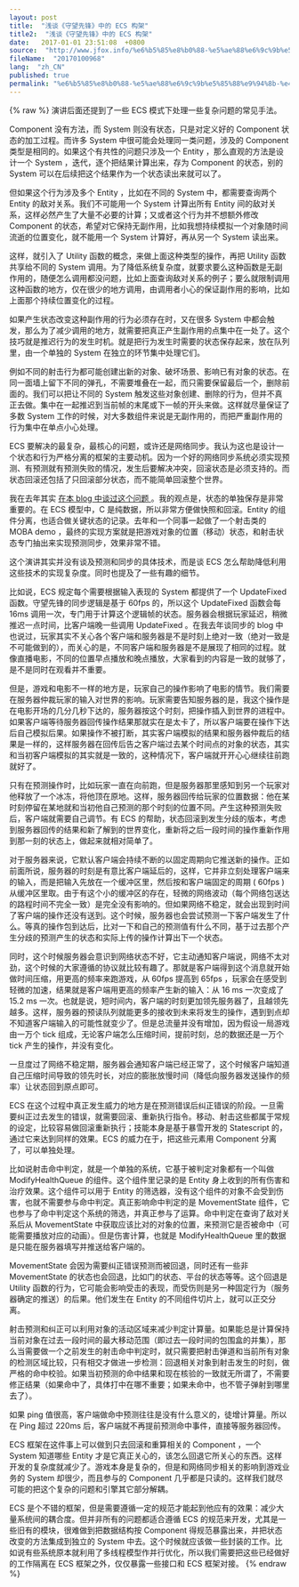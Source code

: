 ```yaml
---
layout: post
title:  "浅谈《守望先锋》中的 ECS 构架"
title2:  "浅谈《守望先锋》中的 ECS 构架"
date:   2017-01-01 23:51:08  +0800
source:  "http://www.jfox.info/%e6%b5%85%e8%b0%88-%e5%ae%88%e6%9c%9b%e5%85%88%e9%94%8b-%e4%b8%ad%e7%9a%84-ecs-%e6%9e%84%e6%9e%b6.html"
fileName:  "20170100968"
lang:  "zh_CN"
published: true
permalink: "%e6%b5%85%e8%b0%88-%e5%ae%88%e6%9c%9b%e5%85%88%e9%94%8b-%e4%b8%ad%e7%9a%84-ecs-%e6%9e%84%e6%9e%b6.html"
---
```

{% raw %}
演讲后面还提到了一些 ECS 模式下处理一些复杂问题的常见手法。 

 Component 没有方法，而 System 则没有状态，只是对定义好的 Component 状态的加工过程。而许多 System 中很可能会处理同一类问题，涉及的 Component 类型是相同的。如果这个有共性的问题只涉及一个 Entity ，那么直观的方法是设计一个 System ，迭代，逐个把结果计算出来，存为 Component 的状态，别的 System 可以在后续把这个结果作为一个状态读出来就可以了。 

 但如果这个行为涉及多个 Entity ，比如在不同的 System 中，都需要查询两个 Entity 的敌对关系。我们不可能用一个 System 计算出所有 Entity 间的敌对关系，这样必然产生了大量不必要的计算；又或者这个行为并不想额外修改 Component 的状态，希望对它保持无副作用，比如我想持续模拟一个对象随时间流逝的位置变化，就不能用一个 System 计算好，再从另一个 System 读出来。 

 这样，就引入了 Utility 函数的概念，来做上面这种类型的操作，再把 Utility 函数共享给不同的 System 调用。为了降低系统复杂度，就要求要么这种函数是无副作用的，随便怎么调用都没问题，比如上面查询敌对关系的例子；要么就限制调用这种函数的地方，仅在很少的地方调用，由调用者小心的保证副作用的影响，比如上面那个持续位置变化的过程。 

 如果产生状态改变这种副作用的行为必须存在时，又在很多 System 中都会触发，那么为了减少调用的地方，就需要把真正产生副作用的点集中在一处了。这个技巧就是推迟行为的发生时机。就是把行为发生时需要的状态保存起来，放在队列里，由一个单独的 System 在独立的环节集中处理它们。 

 例如不同的射击行为都可能创建出新的对象、破坏场景、影响已有对象的状态。在同一面墙上留下不同的弹孔，不需要堆叠在一起，而只需要保留最后一个，删除前面的。我们可以把让不同的 System 触发这些对象创建、删除的行为，但并不真正去做。集中在一起推迟到当前帧的末尾或下一帧的开头来做。这样就尽量保证了多数 System 工作的时候，对大多数组件来说是无副作用的，而把严重副作用的行为集中在单点小心处理。 

 ECS 要解决的最复杂，最核心的问题，或许还是网络同步。我认为这也是设计一个状态和行为严格分离的框架的主要动机。因为一个好的网络同步系统必须实现预测、有预测就有预测失败的情况，发生后要解决冲突，回滚状态是必须支持的。而状态回滚还包括了只回滚部分状态，而不能简单回滚整个世界。 

 我在去年其实 [ 在本 blog 中谈过这个问题 ](http://www.jfox.info/go.php?url=http://ju.outofmemory.cn/entry/285075) 。我的观点是，状态的单独保存是非常重要的。在 ECS 模型中，C 是纯数据，所以非常方便做快照和回滚。Entity 的组件分离，也适合做关键状态的记录。去年和一个同事一起做了一个射击类的 MOBA demo ，最终的实现方案就是把游戏对象的位置（移动）状态，和射击状态专门抽出来实现预测同步，效果非常不错。 

 这个演讲其实并没有谈及预测和同步的具体技术，而是谈 ECS 怎么帮助降低利用这些技术的实现复杂度。同时也提及了一些有趣的细节。 

 比如说，ECS 规定每个需要根据输入表现的 System 都提供了一个 UpdateFixed 函数。守望先锋的同步逻辑是基于 60fps 的，所以这个 UpdateFixed 函数会每 16ms 调用一次，专门用于计算这个逻辑帧的状态。服务器会根据玩家延迟，稍微推迟一点时间，比客户端晚一些调用 UpdateFixed 。在我去年谈同步的 blog 中也说过，玩家其实不关心各个客户端和服务器是不是时刻上绝对一致（绝对一致是不可能做到的），而关心的是，不同客户端和服务器是不是展现了相同的过程。就像直播电影，不同的位置早点播放和晚点播放，大家看到的内容是一致的就够了，是不是同时在观看并不重要。 

 但是，游戏和电影不一样的地方是，玩家自己的操作影响了电影的情节。我们需要在服务器仲裁玩家的输入对世界的影响。玩家需要告知服务器的是，我这个操作是在电影开场的几分几秒下达的，服务器按这个时刻，把操作插入到世界的进程中。如果客户端等待服务器回传操作结果那就实在是太卡了，所以客户端要在操作下达后自己模拟后果。如果操作不被打断，其实客户端模拟的结果和服务器仲裁后的结果是一样的，这样服务器在回传后告之客户端过去某个时间点的对象的状态，其实和当初客户端模拟的其实就是一致的，这种情况下，客户端就开开心心继续往前跑就好了。 

 只有在预测操作时，比如玩家一直在向前跑，但是服务器那里感知到另一个玩家对他释放了一个冰冻，将他顶在原地。这样，服务器回传给玩家的位置数据：他在某时刻停留在某地就和当初他自己预测的那个时刻的位置不同。产生这种预测失败后，客户端就需要自己调节。有 ECS 的帮助，状态回滚到发生分歧的版本，考虑到服务器回传的结果和新了解到的世界变化，重新将之后一段时间的操作重新作用到那一刻的状态上，做起来就相对简单了。 

 对于服务器来说，它默认客户端会持续不断的以固定周期向它推送新的操作。正如前面所说，服务器的时刻是有意比客户端延后的，这样，它并非立刻处理客户端来的输入，而是把输入先放在一个缓冲区里，然后按和客户端固定的周期 ( 60fps ) 从缓冲区里取。由于有这个小的缓冲区的存在，轻微的网络波动（每个网络包送达的路程时间不完全一致）是完全没有影响的。但如果网络不稳定，就会出现到时间了客户端的操作还没有送到。这个时候，服务器也会尝试预测一下客户端发生了什么。等真的操作包到达后，比对一下和自己的预测值有什么不同，基于过去那个产生分歧的预测产生的状态和实际上传的操作计算出下一个状态。 

 同时，这个时候服务器会意识到网络状态不好，它主动通知客户端说，网络不太对劲，这个时候的大家遵循的协议就比较有趣了。那就是客户端得到这个消息就开始做时间压缩，用更高的频率来跑游戏，从 60fps 提高到 65fps ，玩家会在感受到轻微的加速，结果就是客户端用更高的频率产生新的输入：从 16 ms 一次变成了 15.2 ms 一次。也就是说，短时间内，客户端的时刻更加领先服务器了，且越领先越多。这样，服务器的预读队列就能更多的接收到未来将发生的操作，遇到到点却不知道客户端输入的可能性就变少了。但是总流量并没有增加，因为假设一局游戏由一万个 tick 组成，无论客户端怎么压缩时间，提前时刻，总的数据还是一万个 tick 产生的操作，并没有变化。 

 一旦度过了网络不稳定期，服务器会通知客户端已经正常了，这个时候客户端知道自己压缩时间导致的领先时长，对应的膨胀放慢时间（降低向服务器发送操作的频率）让状态回到原点即可。 

 ECS 在这个过程中真正发生威力的地方是在预测错误后纠正错误的阶段。一旦需要纠正过去发生的错误，就需要回滚、重新执行指令。移动、射击这些都属于常规的设定，比较容易做回滚重新执行；技能本身是基于暴雪开发的 Statescript 的，通过它来达到同样的效果。ECS 的威力在于，把这些元素用 Component 分离了，可以单独处理。 

 比如说射击命中判定，就是一个单独的系统，它基于被判定对象都有一个叫做 ModifyHealthQueue 的组件。这个组件里记录的是 Entity 身上收到的所有伤害和治疗效果。这个组件可以用于 Entity 的筛选器，没有这个组件的对象不会受到伤害，也就不需要参与命中判定。真正影响命中判定的是 MovementState 组件，它也参与了命中判定这个系统的筛选，并真正参与了运算。命中判定在查询了敌对关系后从 MovementState 中获取应该比对的对象的位置，来预测它是否被命中（可能需要播放对应的动画）。但是伤害计算，也就是 ModifyHealthQueue 里的数据是只能在服务器填写并推送给客户端的。 

 MovementState 会因为需要纠正错误预测而被回退，同时还有一些非 MovementState 的状态也会回退，比如门的状态、平台的状态等等。这个回退是 Utility 函数的行为，它可能会影响受击的表现，而受伤则是另一种固定行为（服务器确定的推送）的后果。他们发生在 Entity 的不同组件切片上，就可以正交分离。 

 射击预测和纠正可以利用对象的活动区域来减少判定计算量。如果能总是计算保持当前对象在过去一段时间的最大移动范围（即过去一段时间的包围盒的并集），那么当需要做一个之前发生的射击命中判定时，就只需要把射击弹道和当前所有对象的检测区域比较，只有相交才做进一步检测：回退相关对象到射击发生的时刻，做严格的命中校验。如果当初预测的命中结果和现在核验的一致就无所谓了，不需要修正结果（如果命中了，具体打中在哪不重要；如果未命中，也不管子弹射到哪里去了）。 

 如果 ping 值很高，客户端做命中预测往往是没有什么意义的，徒增计算量。所以在 Ping 超过 220ms 后，客户端就不再提前预测命中事件，直接等服务器回传。 

 ECS 框架在这件事上可以做到只去回滚和重算相关的 Component ，一个 System 知道哪些 Entity 才是它真正关心的，该怎么回退它所关心的东西。这样开发的复杂度就减少了。游戏本身是复杂的，但是和网络同步相关的影响到游戏业务的 System 却很少，而且参与的 Component 几乎都是只读的。这样我们就尽可能的把这个复杂的问题和引擎其它部分解耦。 

 ECS 是个不错的框架，但是需要遵循一定的规范才能起到他应有的效果：减少大量系统间的耦合度。但并非所有的问题都适合遵循 ECS 的规范来开发，尤其是一些旧有的模块，很难做到把数据结构按 Component 得规范暴露出来，并把状态改变的方法集成到独立的 System 中去。这个时候就应该做一些封装的工作。比如说有些系统原本就利用了多线程模型作并行优化，所以我们需要把这些已经做好的工作隔离在 ECS 框架之外，仅仅暴露一些接口和 ECS 框架对接。
{% endraw %}
